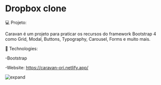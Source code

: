 <h1>Dropbox clone </h1>

💻 Projeto:

Caravan é um projeto para praticar os recursos do framework Bootstrap 4 como Grid, Modal, Buttons, Typography, Carousel, Forms e muito mais.

🔧 Technologies:

-Bootstrap

-Website: https://caravan-ori.netlify.app/

![expand](https://user-images.githubusercontent.com/83783563/149816356-77847b76-d253-4f1f-b24f-767c3d50002d.png)
